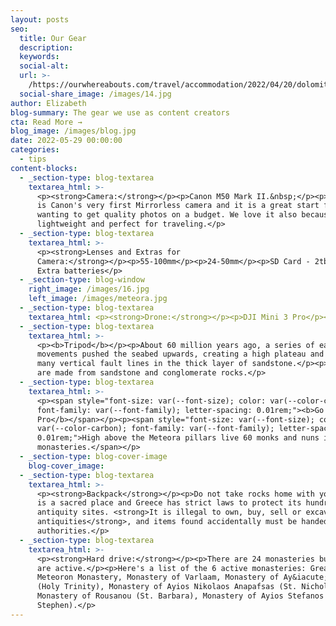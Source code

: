 ```yaml
---
layout: posts
seo:
  title: Our Gear
  description:
  keywords:
  social-alt:
  url: >-
    /https://ourwhereabouts.com/travel/accommodation/2022/04/20/dolomites-travel-guide.html
  social-share_image: /images/14.jpg
author: Elizabeth
blog-summary: The gear we use as content creators
cta: Read More →
blog_image: /images/blog.jpg
date: 2022-05-29 00:00:00
categories:
  - tips
content-blocks:
  - _section-type: blog-textarea
    textarea_html: >-
      <p><strong>Camera:</strong></p><p>Canon M50 Mark II.&nbsp;</p><p>The M50
      is Canon's very first Mirrorless camera and it is a great start for those
      wanting to get quality photos on a budget. We love it also because it is
      lightweight and perfect for traveling.</p>
  - _section-type: blog-textarea
    textarea_html: >-
      <p><strong>Lenses and Extras for
      Camera:</strong></p><p>55-100mm</p><p>24-50mm</p><p>SD Card - 2tb</p><p>3
      Extra batteries</p>
  - _section-type: blog-window
    right_image: /images/16.jpg
    left_image: /images/meteora.jpg
  - _section-type: blog-textarea
    textarea_html: <p><strong>Drone:</strong></p><p>DJI Mini 3 Pro</p><p>&nbsp;</p>
  - _section-type: blog-textarea
    textarea_html: >-
      <p><b>Tripod</b></p><p>About 60 million years ago, a series of earth
      movements pushed the seabed upwards, creating a high plateau and causing
      many vertical fault lines in the thick layer of sandstone.</p><p>The rocks
      are made from sandstone and conglomerate rocks.</p>
  - _section-type: blog-textarea
    textarea_html: >-
      <p><span style="font-size: var(--font-size); color: var(--color-carbon);
      font-family: var(--font-family); letter-spacing: 0.01rem;"><b>Go
      Pro</b></span></p><p><span style="font-size: var(--font-size); color:
      var(--color-carbon); font-family: var(--font-family); letter-spacing:
      0.01rem;">High above the Meteora pillars live 60 monks and nuns in the
      monasteries.</span></p>
  - _section-type: blog-cover-image
    blog-cover_image:
  - _section-type: blog-textarea
    textarea_html: >-
      <p><strong>Backpack</strong></p><p>Do not take rocks home with you! This
      is a sacred place and Greece has strict laws to protect its hundreds of
      antiquity sites. <strong>It is illegal to own, buy, sell or excavate
      antiquities</strong>, and items found accidentally must be handed over to
      authorities.</p>
  - _section-type: blog-textarea
    textarea_html: >-
      <p><strong>Hard drive:</strong></p><p>There are 24 monasteries but only 6
      are active.</p><p>Here's a list of the 6 active monasteries: Great
      Meteoron Monastery, Monastery of Varlaam, Monastery of Ay&iacute;a Triada
      (Holy Trinity), Monastery of Ayios Nikolaos Anapafsas (St. Nicholas),
      Monastery of Rousanou (St. Barbara), Monastery of Ayios Stefanos (St.
      Stephen).</p>
---
```

​​​​​​​
